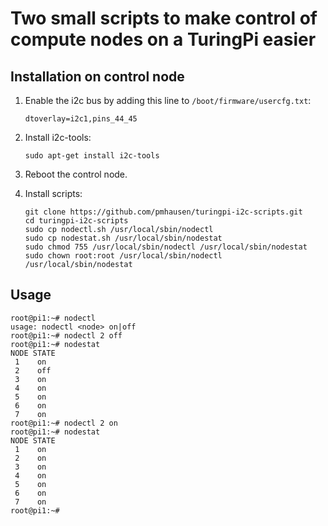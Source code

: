 Two small scripts to make control of compute nodes on a TuringPi easier
=======================================================================

Installation on control node
----------------------------

1. Enable the i2c bus by adding this line to `/boot/firmware/usercfg.txt`:
   ```
   dtoverlay=i2c1,pins_44_45
   ```

2. Install i2c-tools:
   ```
   sudo apt-get install i2c-tools
   ```

3. Reboot the control node.

4. Install scripts:
   ```
   git clone https://github.com/pmhausen/turingpi-i2c-scripts.git
   cd turingpi-i2c-scripts
   sudo cp nodectl.sh /usr/local/sbin/nodectl
   sudo cp nodestat.sh /usr/local/sbin/nodestat
   sudo chmod 755 /usr/local/sbin/nodectl /usr/local/sbin/nodestat
   sudo chown root:root /usr/local/sbin/nodectl /usr/local/sbin/nodestat
   ```

Usage
-----

```
root@pi1:~# nodectl
usage: nodectl <node> on|off
root@pi1:~# nodectl 2 off
root@pi1:~# nodestat
NODE STATE
 1    on
 2    off
 3    on
 4    on
 5    on
 6    on
 7    on
root@pi1:~# nodectl 2 on
root@pi1:~# nodestat
NODE STATE
 1    on
 2    on
 3    on
 4    on
 5    on
 6    on
 7    on
root@pi1:~# 
```

